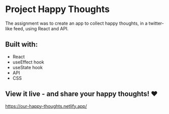 # Project Happy Thoughts

The assignment was to create an app to collect happy thoughts, in a twitter-like feed, using React and API. 

## Built with:

* React
* useEffect hook
* useState hook
* API
* CSS

## View it live - and share your happy thoughts! ❤️

https://our-happy-thoughts.netlify.app/
